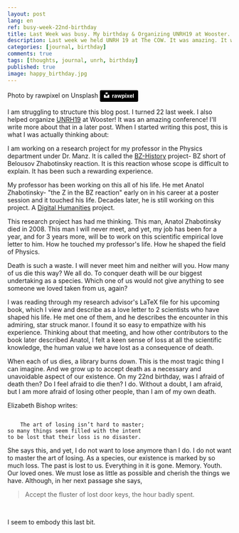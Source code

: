 ```yaml
---
layout: post
lang: en
ref: busy-week-22nd-birthday
title: Last Week was busy. My birthday & Organizing UNRH19 at Wooster. 
description: Last week we held UNRH 19 at The COW. It was amazing. It was also my birthday. There also wasn't a lot of sleep this weekend. Here are some of the things that happened.
categories: [journal, birthday]
comments: true
tags: [thoughts, journal, unrh, birthday]
published: true
image: happy_birthday.jpg
---
```


<embed>Photo by rawpixel on Unsplash <a style="background-color:black;color:white;text-decoration:none;padding:4px 6px;font-family:-apple-system, BlinkMacSystemFont, &quot;San Francisco&quot;, &quot;Helvetica Neue&quot;, Helvetica, Ubuntu, Roboto, Noto, &quot;Segoe UI&quot;, Arial, sans-serif;font-size:12px;font-weight:bold;line-height:1.2;display:inline-block;border-radius:3px" href="https://unsplash.com/@rawpixel?utm_medium=referral&amp;utm_campaign=photographer-credit&amp;utm_content=creditBadge" target="_blank" rel="noopener noreferrer" title="Download free do whatever you want high-resolution photos from rawpixel"><span style="display:inline-block;padding:2px 3px"><svg xmlns="http://www.w3.org/2000/svg" style="height:12px;width:auto;position:relative;vertical-align:middle;top:-2px;fill:white" viewBox="0 0 32 32"><title>unsplash-logo</title><path d="M10 9V0h12v9H10zm12 5h10v18H0V14h10v9h12v-9z"></path></svg></span><span style="display:inline-block;padding:2px 3px">rawpixel</span></a><embed>

I am struggling to structure this blog post. I turned 22 last week. I also helped organize [UNRH19](http://unrh.org/conference/) at Wooster! It was an amazing conference! I'll write more about that in a later post. When I started writing this post, this is what I was actually thinking about:

I am working on a research project for my professor in the Physics department under Dr. Manz. It is called the [BZ-History](http://woosterdigital.org/BZ-history/about) project-  BZ short of Belousov Zhabotinsky reaction. It is this reaction whose scope is difficult to explain. It has been such a rewarding experience. 

My professor has been working on this all of his life. He met Anatol Zhabotinsky- "the Z in the BZ reaction" early on in his career at a poster session and it touched his life. Decades later, he is still working on this project. A [Digital Humanities](https://whatisdigitalhumanities.com/) project.

This research project has had me thinking. This man, Anatol Zhabotinsky died in 2008. This man I will never meet, and yet, my job has been for a year, and for 3 years more, will be to work on this scientific empirical love letter to him. How he touched my professor's life. How he shaped the field of Physics. 

Death is such a waste. I will never meet him and neither will you. How many of us die this way? We all do. To conquer death will be our biggest undertaking as a species. Which one of us would not give anything to see someone we loved taken from us, again?

I was reading through my research advisor's LaTeX file for his upcoming book, which I view and describe as a love letter to 2 scientists who have shaped his life. He met one of them, and he describes the encounter in this admiring, star struck manor. I found it so easy to empathize with his experience. Thinking about that meeting, and how other contributors to the book later described Anatol, I felt a keen sense of loss at all the scientific knowledge, the human value we have lost as a consequence of death.

When each of us dies, a library burns down. This is the most tragic thing I can imagine. And we grow up to accept death as a necessary and unavoidable aspect of our existence. On my 22nd birthday, was I afraid of death then? Do I feel afraid to die then? I do. Without a doubt, I am afraid, but I am more afraid of losing other people, than I am of my own death.

Elizabeth Bishop writes:

<code>
	The art of losing isn’t hard to master;
so many things seem filled with the intent
to be lost that their loss is no disaster.
</code>

She says this, and yet, I do not want to lose anymore than I do. I do not want to master the art of losing. As a species, our existence is marked by so much loss. The past is lost to us. Everything in it is gone. Memory. Youth. Our loved ones. We must lose as little as possible and cherish the things we have. Although, in her next passage she says, 

<blockquote> Accept the fluster
of lost door keys, the hour badly spent.
</blockquote><br>

I seem to embody this last bit.